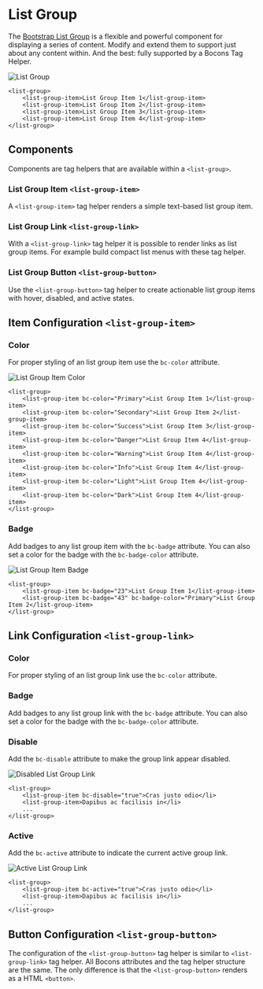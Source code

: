 # List Group

The [Bootstrap List Group](https://getbootstrap.com/docs/4.0/components/list-group/) is a flexible and powerful component for displaying a series of content. Modify and extend them to support just about any content within. And the best: fully supported by a Bocons Tag Helper.

![List Group](https://raw.githubusercontent.com/brecons/bootstrap-tag-helper/master/docs/images/list-group_01.PNG)

```markup
<list-group>
    <list-group-item>List Group Item 1</list-group-item>
    <list-group-item>List Group Item 2</list-group-item>
    <list-group-item>List Group Item 3</list-group-item>
    <list-group-item>List Group Item 4</list-group-item>
</list-group>
```

## Components

Components are tag helpers that are available within a `<list-group>`.

### List Group Item `<list-group-item>`

A `<list-group-item>` tag helper renders a simple text-based list group item.

### List Group Link `<list-group-link>`

With a `<list-group-link>` tag helper it is possible to render links as list group items. For example build compact list menus with these tag helper.

### List Group Button `<list-group-button>`

Use the `<list-group-button>` tag helper to create actionable list group items with hover, disabled, and active states.

## Item Configuration `<list-group-item>`

### Color

For proper styling of an list group item use the `bc-color` attribute.

![List Group Item Color](https://raw.githubusercontent.com/brecons/bootstrap-tag-helper/master/docs/images/list-group_02.PNG)

```markup
<list-group>
    <list-group-item bc-color="Primary">List Group Item 1</list-group-item>
    <list-group-item bc-color="Secondary">List Group Item 2</list-group-item>
    <list-group-item bc-color="Success">List Group Item 3</list-group-item>
    <list-group-item bc-color="Danger">List Group Item 4</list-group-item>
    <list-group-item bc-color="Warning">List Group Item 4</list-group-item>
    <list-group-item bc-color="Info">List Group Item 4</list-group-item>
    <list-group-item bc-color="Light">List Group Item 4</list-group-item>
    <list-group-item bc-color="Dark">List Group Item 4</list-group-item>
</list-group>
```

### Badge

Add badges to any list group item with the `bc-badge` attribute. You can also set a color for the badge with the `bc-badge-color` attribute.

![List Group Item Badge](https://raw.githubusercontent.com/brecons/bootstrap-tag-helper/master/docs/images/list-group_03.PNG)

```markup
<list-group>
    <list-group-item bc-badge="23">List Group Item 1</list-group-item>
    <list-group-item bc-badge="43" bc-badge-color="Primary">List Group Item 2</list-group-item>
</list-group>
```

## Link Configuration `<list-group-link>`

### Color

For proper styling of an list group link use the `bc-color` attribute.

### Badge

Add badges to any list group link with the `bc-badge` attribute. You can also set a color for the badge with the `bc-badge-color` attribute.

### Disable

Add the `bc-disable` attribute to make the group link appear disabled.

![Disabled List Group Link](https://raw.githubusercontent.com/brecons/bootstrap-tag-helper/master/docs/images/list-group_04.PNG)

```markup
<list-group>
    <list-group-item bc-disable="true">Cras justo odio</li>
    <list-group-item>Dapibus ac facilisis in</li>
    ...
</list-group>
```

### Active

Add the `bc-active` attribute to indicate the current active group link.

![Active List Group Link](https://raw.githubusercontent.com/brecons/bootstrap-tag-helper/master/docs/images/list-group_05.PNG)

```markup
<list-group>
    <list-group-item bc-active="true">Cras justo odio</li>
    <list-group-item>Dapibus ac facilisis in</li>
    ...
</list-group>
```

## Button Configuration `<list-group-button>`

The configuration of the `<list-group-button>` tag helper is similar to `<list-group-link>` tag helper. All Bocons attributes and the tag helper structure are the same. The only difference is that the `<list-group-button>` renders as a HTML `<button>`.